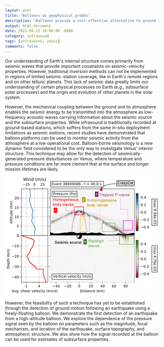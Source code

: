 ```yaml
---
layout: post
title: "Balloons as geophysical probes"
description: "Balloons provide a cost-effective alternative to ground stations to monitor geophysica events."
output: html_document
date: 2021-04-22 10:00:00 -0400
category: infrasound
tags: [infrasound, venus]
comments: false
---
```


Our understanding of Earth's internal structure comes primarily from seismic waves that provide important constraints on seismic-velocity properties. However, traditional inversion methods can not be implemented in regions of limited seismic-station coverage, like in Earth's remote regions and on other telluric planets. This lack of seismic data greatly limits our understanding of certain physical processes on Earth (e.g., subsurface polar processes) and the origin and evolution of other planets in the solar system. 


However, the mechanical coupling between the ground and its atmosphere enables the seismic energy to be transmitted into the atmosphere as low-frequency acoustic waves carrying information about the seismic source and the subsurface properties. While infrasound is traditionally recorded at ground-based stations, which suffers from the same in-situ deployment limitations as seismic stations, recent studies have demonstrated that balloon platforms can be used to monitor seismic activity from the atmosphere at a low operational cost. Balloon-borne seismology is a new dynamic field considered to be the only way to investigate Venus' interior structure. This technique may allow for the detection of seismically-generated pressure disturbances on Venus, where temperature and pressure conditions are far more clement that at the surface and longer mission lifetimes are likely.

![Seismo-acoustic wavefield excited by a shallow earthquake.](/images/description_wavefield.png)

However, the feasibility of such a technique has yet to be established through the detection of ground motion following an earthquake using a freely-floating balloon. We demonstrate the first detection of an earthquake from a high-altitude balloon. We explore the dependence of the pressure signal seen by the balloon on parameters such as the magnitude, focal mechanism, and location of the earthquake, surface topography, and atmospheric structure. We also show how the signal recorded at the balloon can be used for estimates of subsurface properties.